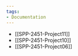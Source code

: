 ```yaml
---
tags: 
- Documentation
---
```

- [[SPP-2451-Project11]]
- [[SPP-2451-Project10]]
- [[SPP-2451-Project06]]
